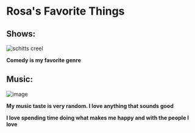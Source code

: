 # Rosa's Favorite Things

## Shows:
![schitts creel](https://github.com/rosasam17/rosasfavoritethings/assets/143035718/c4734e7e-4997-49d7-9825-238f83fd7134)

**Comedy is my favorite genre**

## Music:
![image](https://github.com/rosasam17/rosasfavoritethings/assets/143035718/139c52a4-5bae-4fdf-a683-78072f983b91)

**My music taste is very random. I love anything that sounds good**


**I love spending time doing what makes me happy and with the people I love** 
